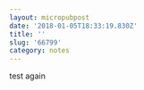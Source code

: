 ```yaml
---
layout: micropubpost
date: '2018-01-05T18:33:19.830Z'
title: ''
slug: '66799'
category: notes
---
```

test again
